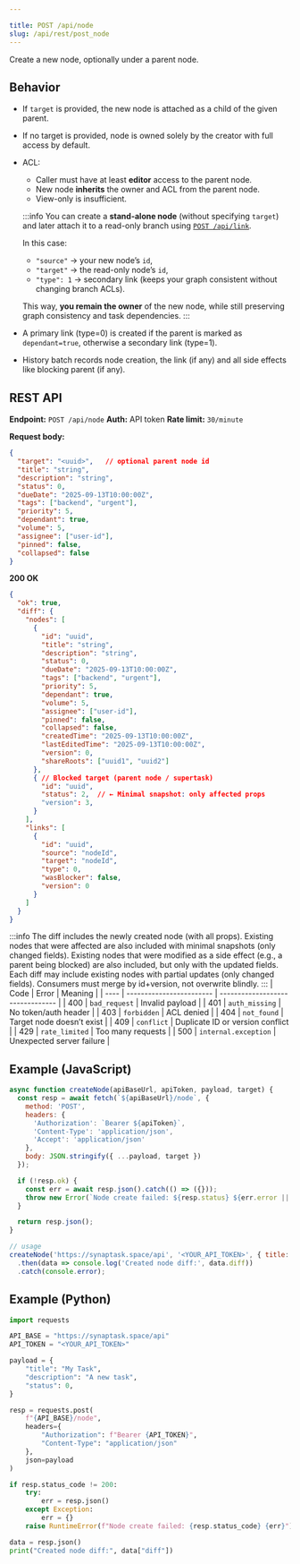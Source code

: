 ```yaml
---

title: POST /api/node
slug: /api/rest/post_node
---
```


Create a new node, optionally under a parent node.

## Behavior

* If `target` is provided, the new node is attached as a child of the given parent.
* If no target is provided, node is owned solely by the creator with full access by default.
* ACL:
  * Caller must have at least **editor** access to the parent node.
  * New node **inherits** the owner and ACL from the parent node.
  * View-only is insufficient.
  >
  :::info
  You can create a **stand-alone node** (without specifying `target`) 
  and later attach it to a read-only branch using [`POST /api/link`](./link_add). 

  In this case:
  - `"source"` → your new node’s `id`,  
  - `"target"` → the read-only node’s `id`,  
  - `"type": 1` → secondary link (keeps your graph consistent without changing branch ACLs).  

  This way, **you remain the owner** of the new node, while still preserving graph consistency and task dependencies.
  :::
* A primary link (type=0) is created if the parent is marked as `dependant=true`, otherwise a secondary link (type=1).
* History batch records node creation, the link (if any) and all side effects like blocking parent (if any).

## REST API

**Endpoint:** `POST /api/node`
**Auth:** API token
**Rate limit:** `30/minute`

**Request body:**

```json
{
  "target": "<uuid>",   // optional parent node id
  "title": "string",
  "description": "string",
  "status": 0,
  "dueDate": "2025-09-13T10:00:00Z",
  "tags": ["backend", "urgent"],
  "priority": 5,
  "dependant": true,
  "volume": 5,
  "assignee": ["user-id"],
  "pinned": false,
  "collapsed": false
}
```

**200 OK**

```json
{
  "ok": true,
  "diff": {
    "nodes": [
      {
        "id": "uuid",
        "title": "string",
        "description": "string",
        "status": 0,
        "dueDate": "2025-09-13T10:00:00Z",
        "tags": ["backend", "urgent"],
        "priority": 5,
        "dependant": true,
        "volume": 5,
        "assignee": ["user-id"],
        "pinned": false,
        "collapsed": false,
        "createdTime": "2025-09-13T10:00:00Z",
        "lastEditedTime": "2025-09-13T10:00:00Z",
        "version": 0,
        "shareRoots": ["uuid1", "uuid2"]
      },
      { // Blocked target (parent node / supertask)
        "id": "uuid",
        "status": 2,  // ← Minimal snapshot: only affected props
        "version": 3,
      }
    ],
    "links": [
      {
        "id": "uuid",
        "source": "nodeId",
        "target": "nodeId",
        "type": 0,
        "wasBlocker": false,
        "version": 0
      }
    ]
  }
}
```
:::info
The diff includes the newly created node (with all props). Existing nodes that were affected are also included with minimal snapshots (only changed fields).
Existing nodes that were modified as a side effect (e.g., a parent being blocked) are also included, but only with the updated fields.
Each diff may include existing nodes with partial updates (only changed fields). Consumers must merge by id+version, not overwrite blindly.
:::
| Code | Error                    | Meaning                          |
| ---- | ------------------------ | -------------------------------- |
| 400  | `bad_request`            | Invalid payload                  |
| 401  | `auth_missing`           | No token/auth header             |
| 403  | `forbidden`              | ACL denied                       |
| 404  | `not_found`              | Target node doesn’t exist        |
| 409  | `conflict`               | Duplicate ID or version conflict |
| 429  | `rate_limited`           | Too many requests                |
| 500  | `internal.exception`     | Unexpected server failure        |

## Example (JavaScript)

```js
async function createNode(apiBaseUrl, apiToken, payload, target) {
  const resp = await fetch(`${apiBaseUrl}/node`, {
    method: 'POST',
    headers: {
      'Authorization': `Bearer ${apiToken}`,
      'Content-Type': 'application/json',
      'Accept': 'application/json'
    },
    body: JSON.stringify({ ...payload, target })
  });

  if (!resp.ok) {
    const err = await resp.json().catch(() => ({}));
    throw new Error(`Node create failed: ${resp.status} ${err.error || ''}`);
  }

  return resp.json();
}

// usage
createNode('https://synaptask.space/api', '<YOUR_API_TOKEN>', { title: 'My Task' }, null)
  .then(data => console.log('Created node diff:', data.diff))
  .catch(console.error);
```

## Example (Python)

```python
import requests

API_BASE = "https://synaptask.space/api"
API_TOKEN = "<YOUR_API_TOKEN>"

payload = {
    "title": "My Task",
    "description": "A new task",
    "status": 0,
}

resp = requests.post(
    f"{API_BASE}/node",
    headers={
        "Authorization": f"Bearer {API_TOKEN}",
        "Content-Type": "application/json"
    },
    json=payload
)

if resp.status_code != 200:
    try:
        err = resp.json()
    except Exception:
        err = {}
    raise RuntimeError(f"Node create failed: {resp.status_code} {err}")

data = resp.json()
print("Created node diff:", data["diff"])
```
